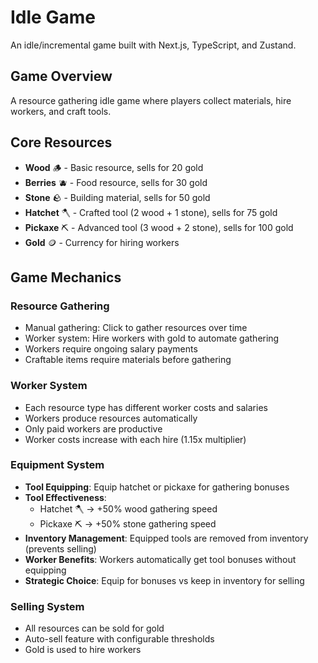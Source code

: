 # Idle Game

An idle/incremental game built with Next.js, TypeScript, and Zustand.

## Game Overview

A resource gathering idle game where players collect materials, hire workers, and craft tools.

## Core Resources

- **Wood** 🪵 - Basic resource, sells for 20 gold
- **Berries** 🫐 - Food resource, sells for 30 gold  
- **Stone** 🪨 - Building material, sells for 50 gold
- **Hatchet** 🪓 - Crafted tool (2 wood + 1 stone), sells for 75 gold
- **Pickaxe** ⛏️ - Advanced tool (3 wood + 2 stone), sells for 100 gold
- **Gold** 🪙 - Currency for hiring workers

## Game Mechanics

### Resource Gathering
- Manual gathering: Click to gather resources over time
- Worker system: Hire workers with gold to automate gathering
- Workers require ongoing salary payments
- Craftable items require materials before gathering

### Worker System
- Each resource type has different worker costs and salaries
- Workers produce resources automatically
- Only paid workers are productive
- Worker costs increase with each hire (1.15x multiplier)

### Equipment System
- **Tool Equipping**: Equip hatchet or pickaxe for gathering bonuses
- **Tool Effectiveness**: 
  - Hatchet 🪓 → +50% wood gathering speed
  - Pickaxe ⛏️ → +50% stone gathering speed
- **Inventory Management**: Equipped tools are removed from inventory (prevents selling)
- **Worker Benefits**: Workers automatically get tool bonuses without equipping
- **Strategic Choice**: Equip for bonuses vs keep in inventory for selling

### Selling System
- All resources can be sold for gold
- Auto-sell feature with configurable thresholds
- Gold is used to hire workers
